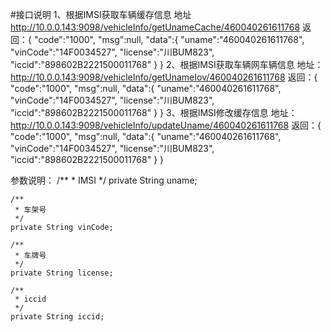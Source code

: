 #接口说明
1、根据IMSI获取车辆缓存信息
地址 http://10.0.0.143:9098/vehicleInfo/getUnameCache/460040261611768
返回：{
    "code":"1000",
    "msg":null,
    "data":{
        "uname":"460040261611768",
        "vinCode":"14F0034527",
        "license":"川BUM823",
        "iccid":"898602B2221500011768"
    }
}
2、根据IMSI获取车辆网车辆信息
地址：http://10.0.0.143:9098/vehicleInfo/getUnameIov/460040261611768
返回：{
    "code":"1000",
    "msg":null,
    "data":{
        "uname":"460040261611768",
        "vinCode":"14F0034527",
        "license":"川BUM823",
        "iccid":"898602B2221500011768"
    }
}
3、根据IMSI修改缓存信息
地址：http://10.0.0.143:9098/vehicleInfo/updateUname/460040261611768
返回：{
    "code":"1000",
    "msg":null,
    "data":{
        "uname":"460040261611768",
        "vinCode":"14F0034527",
        "license":"川BUM823",
        "iccid":"898602B2221500011768"
    }
}


参数说明：
/**
	 * IMSI
	 */
	private String uname;
	
	/**
	 * 车架号
	 */
	private String vinCode;			
	
	/**
	 * 车牌号
	 */
	private String license;		
	
	/**
	 * iccid
	 */
	private String iccid;
